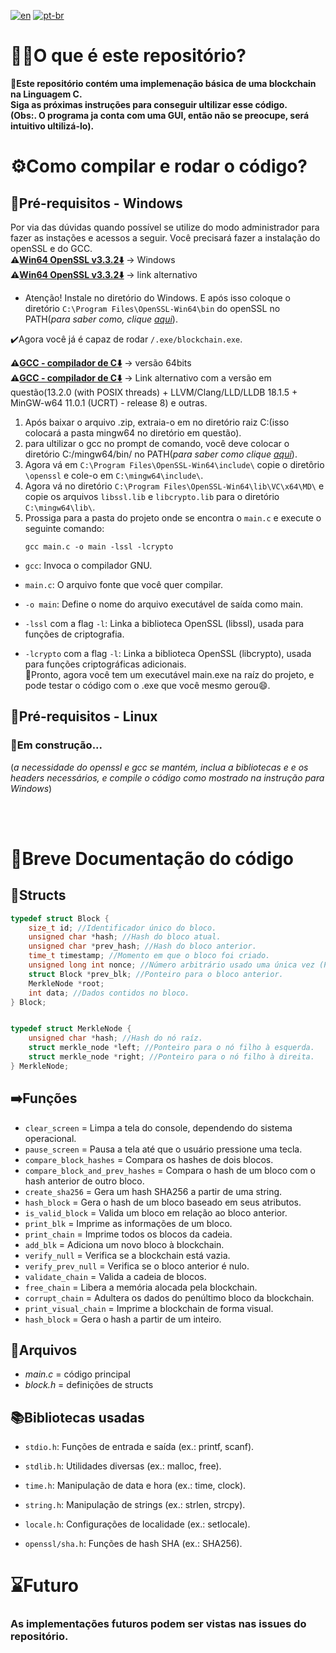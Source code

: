 [![en](https://img.shields.io/badge/lang-en-red.svg)](https://github.com/isacpxc/blockchain-noob/blob/main/README.md)
[![pt-br](https://img.shields.io/badge/lang-pt--br-green.svg)](https://github.com/isacpxc/blockchain-noob/blob/main/README.pt-br.md)

# 🤷‍♂️O que é este repositório?
**💬Este repositório contém uma implemenação básica de uma blockchain na Linguagem C. \
Siga as próximas instruções para conseguir ultilizar esse código.\
(Obs:. O programa ja conta com uma GUI, então não se preocupe, será intuitivo ultilizá-lo).**

# ⚙️Como compilar e rodar o código?

## 🚨Pré-requisitos - Windows
Por via das dúvidas quando possível se utilize do modo administrador para fazer as instações e acessos a seguir.
Você precisará fazer a instalação do openSSL e do GCC. \
**⚠️<u>[Win64 OpenSSL v3.3.2⬇️](https://slproweb.com/download/Win64OpenSSL-3_3_2.exe)</u>** -> Windows  
**⚠️<u>[Win64 OpenSSL v3.3.2⬇️](https://slproweb.com/products.html)</u>** -> link alternativo
  * Atenção! Instale  no diretório do Windows.  E após isso coloque o diretório `C:\Program Files\OpenSSL-Win64\bin` do openSSL no PATH(_para saber como, clique [aqui](https://oobj.com.br/bc/article/como-configurar-variavel-de-ambiente-no-windows-para-emiss%C3%A3o-de-mf-e-1180.html)_).
  
  ✔️Agora você já é capaz de rodar `/.exe/blockchain.exe`.


**⚠️<u>[GCC - compilador de C⬇️](https://github.com/brechtsanders/winlibs_mingw/releases/download/13.2.0posix-18.1.5-11.0.1-ucrt-r8/winlibs-x86_64-posix-seh-gcc-13.2.0-llvm-18.1.5-mingw-w64ucrt-11.0.1-r8.zip)</u>** -> versão 64bits \
**⚠️<u>[GCC - compilador de C⬇️](https://winlibs.com/)</u>** -> Link alternativo com a versão em questão(13.2.0 (with POSIX threads) + LLVM/Clang/LLD/LLDB 18.1.5 + MinGW-w64 11.0.1 (UCRT) - release 8) e outras.

1. Após baixar o arquivo .zip, extraia-o em no diretório raiz C:(isso colocará a pasta mingw64 no diretório em questão). 
2. para ultilizar o gcc no prompt de comando, você deve colocar o diretório C:/mingw64/bin/ no PATH(_para saber como clique [aqui](https://oobj.com.br/bc/article/como-configurar-variavel-de-ambiente-no-windows-para-emiss%C3%A3o-de-mf-e-1180.html)_).
3. Agora vá em `C:\Program Files\OpenSSL-Win64\include\` copie o diretôrio `\openssl` e cole-o em `C:\mingw64\include\`.
4. Agora vá no diretório `C:\Program Files\OpenSSL-Win64\lib\VC\x64\MD\` e copie os arquivos `libssl.lib` e `libcrypto.lib` para o diretório `C:\mingw64\lib\`.
5. Prossiga para a pasta do projeto onde se encontra o `main.c` e execute o seguinte comando:
      ```console
   gcc main.c -o main -lssl -lcrypto
   ```
* `gcc`: Invoca o compilador GNU.

* `main.c`: O arquivo fonte que você quer compilar.

* `-o main`: Define o nome do arquivo executável de saída como main.

* `-lssl` com a flag `-l`: Linka a biblioteca OpenSSL (libssl), usada para funções de criptografia.

* `-lcrypto` com a flag `-l`: Linka a biblioteca OpenSSL (libcrypto), usada para funções criptográficas adicionais.\
  🎉Pronto, agora você tem um executável main.exe na raíz do projeto, e pode testar o código com o .exe que você mesmo gerou😄.


## 🚨Pré-requisitos - Linux
### 🚧Em construção... 
(_a necessidade do openssl e gcc se mantém, inclua a bibliotecas e e os headers necessários, e compile o código como mostrado na instrução para Windows_)

<br/>
<br/>

# 📄Breve Documentação do código

## 🧱Structs
```C
typedef struct Block {
    size_t id; //Identificador único do bloco.
    unsigned char *hash; //Hash do bloco atual.
    unsigned char *prev_hash; //Hash do bloco anterior.
    time_t timestamp; //Momento em que o bloco foi criado.
    unsigned long int nonce; //Número arbitrário usado uma única vez (PoW).
    struct Block *prev_blk; //Ponteiro para o bloco anterior.
    MerkleNode *root;
    int data; //Dados contidos no bloco.
} Block;
```

```C

typedef struct MerkleNode {
    unsigned char *hash; //Hash do nó raíz.
    struct merkle_node *left; //Ponteiro para o nó filho à esquerda.
    struct merkle_node *right; //Ponteiro para o nó filho à direita.
} MerkleNode;
```

## ➡️Funções

* `clear_screen` = Limpa a tela do console, dependendo do sistema operacional.
* `pause_screen` = Pausa a tela até que o usuário pressione uma tecla.
* `compare_block_hashes` = Compara os hashes de dois blocos.
* `compare_block_and_prev_hashes` = Compara o hash de um bloco com o hash anterior de outro bloco.
* `create_sha256` = Gera um hash SHA256 a partir de uma string.
* `hash_block` = Gera o hash de um bloco baseado em seus atributos.
* `is_valid_block` = Valida um bloco em relação ao bloco anterior.
* `print_blk` = Imprime as informações de um bloco.
* `print_chain` = Imprime todos os blocos da cadeia.
* `add_blk` = Adiciona um novo bloco à blockchain.
* `verify_null` = Verifica se a blockchain está vazia.
* `verify_prev_null` = Verifica se o bloco anterior é nulo.
* `validate_chain` = Valida a cadeia de blocos.
* `free_chain` = Libera a memória alocada pela blockchain.
* `corrupt_chain` = Adultera os dados do penúltimo bloco da blockchain.
* `print_visual_chain` = Imprime a blockchain de forma visual.
* `hash_block` = Gera o hash a partir de um inteiro.

## 📁Arquivos
* _main.c_ = código principal
* _block.h_ = definições de structs

## 📚Bibliotecas usadas
* `stdio.h`: Funções de entrada e saída (ex.: printf, scanf).

* `stdlib.h`: Utilidades diversas (ex.: malloc, free).

* `time.h`: Manipulação de data e hora (ex.: time, clock).

* `string.h`: Manipulação de strings (ex.: strlen, strcpy).

* `locale.h`: Configurações de localidade (ex.: setlocale).

* `openssl/sha.h`: Funções de hash SHA (ex.: SHA256).

# ⌛Futuro
### As implementações futuros podem ser vistas nas issues do repositório.